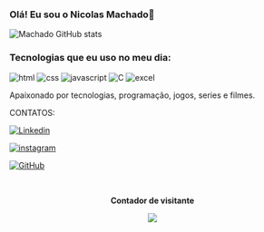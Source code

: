 

### Olá! Eu sou o Nicolas Machado👋



![Machado GitHub stats](https://github-readme-stats.vercel.app/api?username=nicolasmachad0&show_icons=true&theme=tokyonight)


### Tecnologias que eu uso no meu dia:


![html](https://img.shields.io/badge/HTML5-E34F26?style=for-the-badge&logo=html5&logoColor=white)
![css](https://img.shields.io/badge/CSS3-1572B6?style=for-the-badge&logo=css3&logoColor=white)
![javascript](https://img.shields.io/badge/JavaScript-F7DF1E?style=for-the-badge&logo=javascript&logoColor=black)
![C](https://img.shields.io/badge/C-00599C?style=for-the-badge&logo=c&logoColor=white)
![excel](https://img.shields.io/badge/Microsoft_Office-D83B01?style=for-the-badge&logo=microsoft-office&logoColor=white)


Apaixonado por tecnologias, programação, jogos, series e filmes.

CONTATOS:

[![Linkedin](https://img.shields.io/badge/LinkedIn-0077B5?style=for-the-badge&logo=linkedin&logoColor=white)](https://www.linkedin.com/in/nicolas-machado-70607a248/)

[![instagram](https://img.shields.io/badge/Instagram-E4405F?style=for-the-badge&logo=instagram&logoColor=white)](https://www.instagram.com/machad0kkj/)

[![GitHub](https://img.shields.io/badge/GitHub-100000?style=for-the-badge&logo=github&logoColor=white)](https://github.com/Machad0kkj)

<div align="center">
<br><p align="centre"><b>Contador de visitante</b></p>  
<p align="center"><img align="center" src="https://profile-counter.glitch.me/nicolasmachad0/count.svg" /></p> 
<br>
</div>
